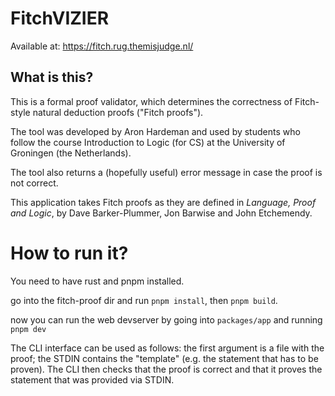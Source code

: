# FitchVIZIER

Available at: https://fitch.rug.themisjudge.nl/

## What is this?
This is a formal proof validator, which determines the correctness of Fitch-style natural deduction proofs ("Fitch proofs").

The tool was developed by Aron Hardeman and used by students who follow the course Introduction to Logic (for CS) at the University of Groningen (the Netherlands).

The tool also returns a (hopefully useful) error message in case the proof is not correct.

This application takes Fitch proofs as they are defined in *Language, Proof and Logic*, by Dave Barker-Plummer, Jon Barwise and John Etchemendy.

# How to run it?
You need to have rust and pnpm installed.

go into the fitch-proof dir and run `pnpm install`, then `pnpm build`.

now you can run the web devserver by going into `packages/app` and running `pnpm dev`

The CLI interface can be used as follows: the first argument is a file
with the proof; the STDIN contains the "template" (e.g. the statement
that has to be proven). The CLI then checks that the proof is correct
and that it proves the statement that was provided via STDIN.

